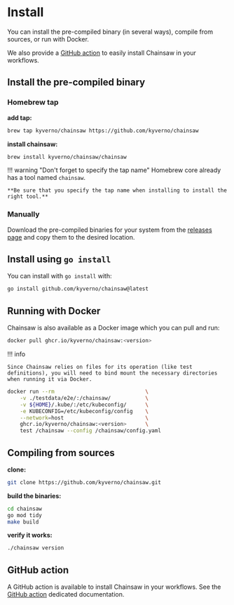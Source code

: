 # Install

You can install the pre-compiled binary (in several ways), compile from sources, or run with Docker.

We also provide a [GitHub action](#github-action) to easily install Chainsaw in your workflows.

## Install the pre-compiled binary

### Homebrew tap

**add tap:**

```bash
brew tap kyverno/chainsaw https://github.com/kyverno/chainsaw
```

**install chainsaw:**

```bash
brew install kyverno/chainsaw/chainsaw
```

!!! warning "Don't forget to specify the tap name"
    Homebrew core already has a tool named `chainsaw`.
    
    **Be sure that you specify the tap name when installing to install the right tool.**

### Manually

Download the pre-compiled binaries for your system from the [releases page](https://github.com/kyverno/chainsaw/releases) and copy them to the desired location.

## Install using `go install`

You can install with `go install` with:

```bash
go install github.com/kyverno/chainsaw@latest
```

## Running with Docker

Chainsaw is also available as a Docker image which you can pull and run:

```bash
docker pull ghcr.io/kyverno/chainsaw:<version>
```

!!! info

    Since Chainsaw relies on files for its operation (like test definitions), you will need to bind mount the necessary directories when running it via Docker.

```bash
docker run --rm                             \
    -v ./testdata/e2e/:/chainsaw/           \
    -v ${HOME}/.kube/:/etc/kubeconfig/      \
    -e KUBECONFIG=/etc/kubeconfig/config    \
    --network=host                          \
    ghcr.io/kyverno/chainsaw:<version>      \
    test /chainsaw --config /chainsaw/config.yaml
```

## Compiling from sources

**clone:**

```bash
git clone https://github.com/kyverno/chainsaw.git
```
**build the binaries:**

```bash
cd chainsaw
go mod tidy
make build
```

**verify it works:**

```bash
./chainsaw version
```

## GitHub action

A GitHub action is available to install Chainsaw in your workflows.
See the [GitHub action](./gh-action.md) dedicated documentation.